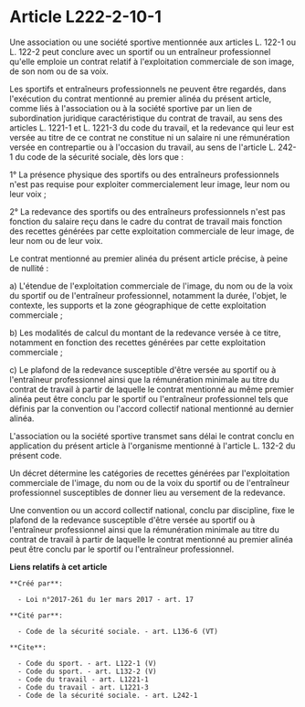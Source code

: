 # Article L222-2-10-1

Une association ou une société sportive mentionnée aux articles L. 122-1 ou L. 122-2 peut conclure avec un sportif ou un
entraîneur professionnel qu'elle emploie un contrat relatif à l'exploitation commerciale de son image, de son nom ou de sa
voix. 

Les sportifs et entraîneurs professionnels ne peuvent être regardés, dans l'exécution du contrat mentionné au premier alinéa
du présent article, comme liés à l'association ou à la société sportive par un lien de subordination juridique
caractéristique du contrat de travail, au sens des articles L. 1221-1 et L. 1221-3 du code du travail, et la redevance qui
leur est versée au titre de ce contrat ne constitue ni un salaire ni une rémunération versée en contrepartie ou à l'occasion
du travail, au sens de l'article L. 242-1 du code de la sécurité sociale, dès lors que : 

1° La présence physique des sportifs ou des entraîneurs professionnels n'est pas requise pour exploiter commercialement leur
image, leur nom ou leur voix ; 

2° La redevance des sportifs ou des entraîneurs professionnels n'est pas fonction du salaire reçu dans le cadre du contrat de
travail mais fonction des recettes générées par cette exploitation commerciale de leur image, de leur nom ou de leur voix. 

Le contrat mentionné au premier alinéa du présent article précise, à peine de nullité : 

a) L'étendue de l'exploitation commerciale de l'image, du nom ou de la voix du sportif ou de l'entraîneur professionnel,
notamment la durée, l'objet, le contexte, les supports et la zone géographique de cette exploitation commerciale ; 

b) Les modalités de calcul du montant de la redevance versée à ce titre, notamment en fonction des recettes générées par
cette exploitation commerciale ; 

c) Le plafond de la redevance susceptible d'être versée au sportif ou à l'entraîneur professionnel ainsi que la rémunération
minimale au titre du contrat de travail à partir de laquelle le contrat mentionné au même premier alinéa peut être conclu par
le sportif ou l'entraîneur professionnel tels que définis par la convention ou l'accord collectif national mentionné au
dernier alinéa. 

L'association ou la société sportive transmet sans délai le contrat conclu en application du présent article à l'organisme
mentionné à l'article L. 132-2 du présent code. 

Un décret détermine les catégories de recettes générées par l'exploitation commerciale de l'image, du nom ou de la voix du
sportif ou de l'entraîneur professionnel susceptibles de donner lieu au versement de la redevance. 

Une convention ou un accord collectif national, conclu par discipline, fixe le plafond de la redevance susceptible d'être
versée au sportif ou à l'entraîneur professionnel ainsi que la rémunération minimale au titre du contrat de travail à partir
de laquelle le contrat mentionné au premier alinéa peut être conclu par le sportif ou l'entraîneur professionnel.

**Liens relatifs à cet article**

	**Créé par**:

	  - Loi n°2017-261 du 1er mars 2017 - art. 17

	**Cité par**:

	  - Code de la sécurité sociale. - art. L136-6 (VT)

	**Cite**:

	  - Code du sport. - art. L122-1 (V)
	  - Code du sport. - art. L132-2 (V)
	  - Code du travail - art. L1221-1
	  - Code du travail - art. L1221-3
	  - Code de la sécurité sociale. - art. L242-1
